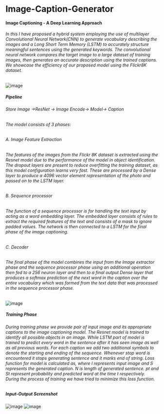 # Image-Caption-Generator

#### Image Captioning - A Deep Learning Approach
###### In this I have proposed a hybrid system employing the use of multilayer Convolutional Neural Network(CNN) to generate vocabulary describing the images and a Long Short Term Memory (LSTM) to accurately structure meaningful sentences using the generated keywords. The convolutional neural network compares the target image to a large dataset of training images, then generates an accurate description using the trained captions. We showcase the efficiency of our proposed model using the Flickr8K dataset.
![image](https://user-images.githubusercontent.com/56456928/133123967-9a2133c0-c7a6-46e5-bd3f-b5fc834b8a68.png)

##### Pipeline
###### Store Image ->ResNet -> Image Encode-> Model-> Caption

###### The model consists of 3 phases:
###### A. Image Feature Extraction
###### The features of the images from the Flickr 8K dataset is extracted using the Resnet model due to the performance of the model in object identification. The dropout layers are present to reduce overfitting the training dataset, as this model configuration learns very fast. These are processed by a Dense layer to produce a 4096 vector element representation of the photo and passed on to the LSTM layer.

###### B. Sequence processor
###### The function of a sequence processor is for handling the text input by acting as a word embedding layer. The embedded layer consists of rules to extract the required features of the text and consists of a mask to ignore padded values. The network is then connected to a LSTM for the final phase of the image captioning.

###### C. Decoder
###### The final phase of the model combines the input from the Image extractor phase and the sequence processor phase using an additional operation then fed to a 256 neuron layer and then to a final output Dense layer that produces a softmax prediction of the next word in the caption over the entire vocabulary which was formed from the text data that was processed in the sequence processor phase.
![image](https://user-images.githubusercontent.com/56456928/133124021-0de2651b-6dc8-4a97-9624-a0175824a532.png)

##### Training Phase
###### During training phase we provide pair of input image and its appropriate captions to the image captioning model. The Resnet model is trained to identify all possible objects in an image. While LSTM part of model is trained to predict every word in the sentence after it has seen image as well as all previous words. For each caption we add two additional symbols to denote the starting and ending of the sequence. Whenever stop word is encountered it stops generating sentence and it marks end of string. Loss function for model is calculated as, where I represents input image and S represents the generated caption. N is length of generated sentence. pt and St represent probability and predicted word at the time t respectively. During the process of training we have tried to minimize this loss function.

##### Input-Output Screenshot
![image](https://user-images.githubusercontent.com/56456928/133818494-412c5e56-4258-4665-bae8-01f35e723c75.png)
![image](https://user-images.githubusercontent.com/56456928/133818543-0a5f7e4d-9b21-4443-be62-3743b3982df9.png)
